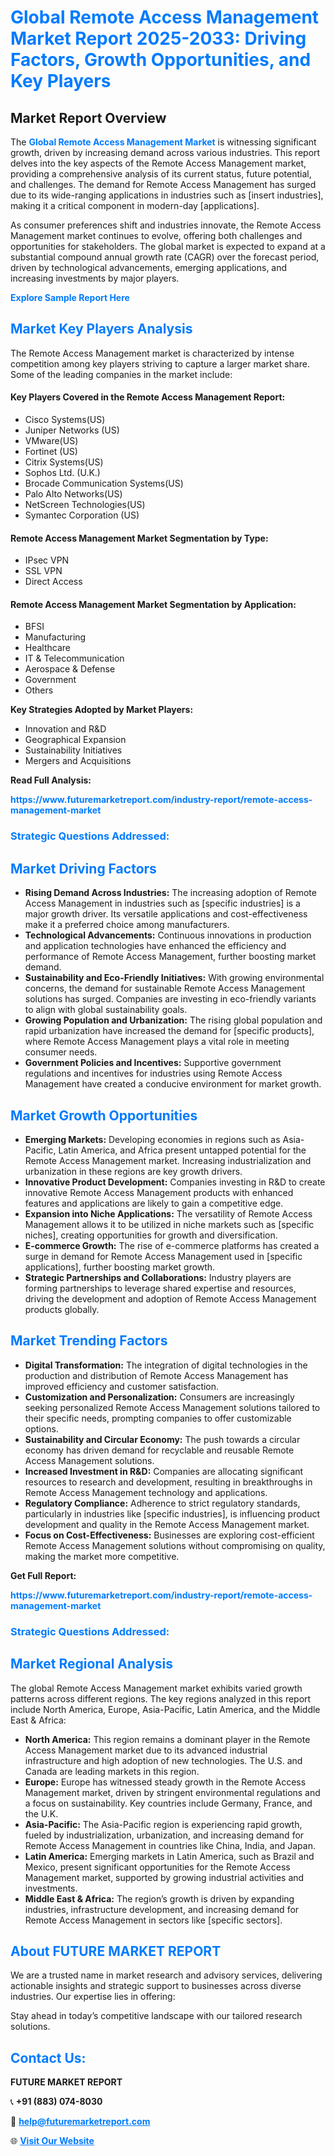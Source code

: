 <h1 style="color: #007BFF;">Global Remote Access Management Market Report 2025-2033: Driving Factors, Growth Opportunities, and Key Players</h1>

<section id="overview">
<h2>Market Report Overview</h2>
<p>The <a href="https://www.futuremarketreport.com/industry-report/remote-access-management-market" style="color: #007BFF; text-decoration: none;"><strong>Global Remote Access Management Market</strong></a> is witnessing significant growth, driven by increasing demand across various industries. This report delves into the key aspects of the Remote Access Management market, providing a comprehensive analysis of its current status, future potential, and challenges. The demand for Remote Access Management has surged due to its wide-ranging applications in industries such as [insert industries], making it a critical component in modern-day [applications].</p>
<p>As consumer preferences shift and industries innovate, the Remote Access Management market continues to evolve, offering both challenges and opportunities for stakeholders. The global market is expected to expand at a substantial compound annual growth rate (CAGR) over the forecast period, driven by technological advancements, emerging applications, and increasing investments by major players.</p>
</section>

<section id="overview">
<p><a href="https://www.futuremarketreport.com/request-sample/reportId=62996" style="color: #007BFF; text-decoration: none;"><strong>Explore Sample Report Here</strong></a></p>
</section>

<section id="key-players">
<h2 style="color: #007BFF;">Market Key Players Analysis</h2>
<p>The Remote Access Management market is characterized by intense competition among key players striving to capture a larger market share. Some of the leading companies in the market include:</p>
<h4>Key Players Covered in the Remote Access Management Report:</h4>
<ul><li>Cisco Systems(US)</li><li>Juniper Networks (US)</li><li>VMware(US)</li><li>Fortinet (US)</li><li>Citrix Systems(US)</li><li>Sophos Ltd. (U.K.)</li><li>Brocade Communication Systems(US)</li><li>Palo Alto Networks(US)</li><li>NetScreen Technologies(US)</li><li>Symantec Corporation (US)</li></ul>
<h4>Remote Access Management Market Segmentation by Type:</h4>
<ul><li>IPsec VPN</li><li>SSL VPN</li><li>Direct Access</li></ul>

<h4>Remote Access Management Market Segmentation by Application:</h4>
<ul><li>BFSI</li><li>Manufacturing</li><li>Healthcare</li><li>IT &amp; Telecommunication</li><li>Aerospace &amp; Defense</li><li>Government</li><li>Others</li></ul>
<p><strong>Key Strategies Adopted by Market Players:</strong></p>
<ul>
<li>Innovation and R&D</li>
<li>Geographical Expansion</li>
<li>Sustainability Initiatives</li>
<li>Mergers and Acquisitions</li>
</ul>
</section>

<section>
<p><strong>Read Full Analysis: </strong></p><a href="https://www.futuremarketreport.com/industry-report/remote-access-management-market" style="color: #007BFF; text-decoration: none;"><strong>https://www.futuremarketreport.com/industry-report/remote-access-management-market</strong></a>
<h3 style="color: #007BFF;">Strategic Questions Addressed:</h3>
</section>

<section id="driving-factors">
<h2 style="color: #007BFF;">Market Driving Factors</h2>
<ul>
<li><strong>Rising Demand Across Industries:</strong> The increasing adoption of Remote Access Management in industries such as [specific industries] is a major growth driver. Its versatile applications and cost-effectiveness make it a preferred choice among manufacturers.</li>
<li><strong>Technological Advancements:</strong> Continuous innovations in production and application technologies have enhanced the efficiency and performance of Remote Access Management, further boosting market demand.</li>
<li><strong>Sustainability and Eco-Friendly Initiatives:</strong> With growing environmental concerns, the demand for sustainable Remote Access Management solutions has surged. Companies are investing in eco-friendly variants to align with global sustainability goals.</li>
<li><strong>Growing Population and Urbanization:</strong> The rising global population and rapid urbanization have increased the demand for [specific products], where Remote Access Management plays a vital role in meeting consumer needs.</li>
<li><strong>Government Policies and Incentives:</strong> Supportive government regulations and incentives for industries using Remote Access Management have created a conducive environment for market growth.</li>
</ul>
</section>

<section id="growth-opportunities">
<h2 style="color: #007BFF;">Market Growth Opportunities</h2>
<ul>
<li><strong>Emerging Markets:</strong> Developing economies in regions such as Asia-Pacific, Latin America, and Africa present untapped potential for the Remote Access Management market. Increasing industrialization and urbanization in these regions are key growth drivers.</li>
<li><strong>Innovative Product Development:</strong> Companies investing in R&D to create innovative Remote Access Management products with enhanced features and applications are likely to gain a competitive edge.</li>
<li><strong>Expansion into Niche Applications:</strong> The versatility of Remote Access Management allows it to be utilized in niche markets such as [specific niches], creating opportunities for growth and diversification.</li>
<li><strong>E-commerce Growth:</strong> The rise of e-commerce platforms has created a surge in demand for Remote Access Management used in [specific applications], further boosting market growth.</li>
<li><strong>Strategic Partnerships and Collaborations:</strong> Industry players are forming partnerships to leverage shared expertise and resources, driving the development and adoption of Remote Access Management products globally.</li>
</ul>
</section>

<section id="trending-factors">
<h2 style="color: #007BFF;">Market Trending Factors</h2>
<ul>
<li><strong>Digital Transformation:</strong> The integration of digital technologies in the production and distribution of Remote Access Management has improved efficiency and customer satisfaction.</li>
<li><strong>Customization and Personalization:</strong> Consumers are increasingly seeking personalized Remote Access Management solutions tailored to their specific needs, prompting companies to offer customizable options.</li>
<li><strong>Sustainability and Circular Economy:</strong> The push towards a circular economy has driven demand for recyclable and reusable Remote Access Management solutions.</li>
<li><strong>Increased Investment in R&D:</strong> Companies are allocating significant resources to research and development, resulting in breakthroughs in Remote Access Management technology and applications.</li>
<li><strong>Regulatory Compliance:</strong> Adherence to strict regulatory standards, particularly in industries like [specific industries], is influencing product development and quality in the Remote Access Management market.</li>
<li><strong>Focus on Cost-Effectiveness:</strong> Businesses are exploring cost-efficient Remote Access Management solutions without compromising on quality, making the market more competitive.</li>
</ul>
</section>

<section>
<p><strong>Get Full Report: </strong></p><a href="https://www.futuremarketreport.com/industry-report/remote-access-management-market" style="color: #007BFF; text-decoration: none;"><strong>https://www.futuremarketreport.com/industry-report/remote-access-management-market</strong></a>
<h3 style="color: #007BFF;">Strategic Questions Addressed:</h3>
</section>


<section id="regional-analysis">
<h2 style="color: #007BFF;">Market Regional Analysis</h2>
<p>The global Remote Access Management market exhibits varied growth patterns across different regions. The key regions analyzed in this report include North America, Europe, Asia-Pacific, Latin America, and the Middle East & Africa:</p>
<ul>
<li><strong>North America:</strong> This region remains a dominant player in the Remote Access Management market due to its advanced industrial infrastructure and high adoption of new technologies. The U.S. and Canada are leading markets in this region.</li>
<li><strong>Europe:</strong> Europe has witnessed steady growth in the Remote Access Management market, driven by stringent environmental regulations and a focus on sustainability. Key countries include Germany, France, and the U.K.</li>
<li><strong>Asia-Pacific:</strong> The Asia-Pacific region is experiencing rapid growth, fueled by industrialization, urbanization, and increasing demand for Remote Access Management in countries like China, India, and Japan.</li>
<li><strong>Latin America:</strong> Emerging markets in Latin America, such as Brazil and Mexico, present significant opportunities for the Remote Access Management market, supported by growing industrial activities and investments.</li>
<li><strong>Middle East & Africa:</strong> The region’s growth is driven by expanding industries, infrastructure development, and increasing demand for Remote Access Management in sectors like [specific sectors].</li>
</ul>
</section>

<footer>
<h2 style="color: #007BFF;">About FUTURE MARKET REPORT</h2>
<p>We are a trusted name in market research and advisory services, delivering actionable insights and strategic support to businesses across diverse industries. Our expertise lies in offering:</p>

<p>Stay ahead in today’s competitive landscape with our tailored research solutions.</p>

<h2 style="color: #007BFF;">Contact Us:</h2>
<p><strong>FUTURE MARKET REPORT</strong></p>
<p>📞 <strong>+91 (883) 074-8030</strong></p>
<p>📧 <strong><a href="mailto:help@futuremarketreport.com" style="color: #007BFF;">help@futuremarketreport.com</a></strong></p>
<p>🌐 <strong><a href="https://www.futuremarketreport.com/" style="color: #007BFF;">Visit Our Website</a></strong></p>
</footer>